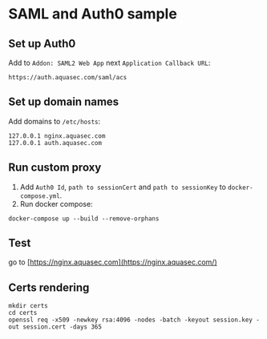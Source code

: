 # SAML and Auth0 sample
## Set up Auth0
Add to `Addon: SAML2 Web App` next `Application Callback URL`:
```
https://auth.aquasec.com/saml/acs
```
## Set up domain names
Add domains to `/etc/hosts`:
```
127.0.0.1 nginx.aquasec.com
127.0.0.1 auth.aquasec.com
```
## Run custom proxy
1. Add `Auth0 Id`, `path to sessionCert` and `path to sessionKey`  to `docker-compose.yml`.
2. Run docker compose:
```shell
docker-compose up --build --remove-orphans
```
## Test
go to [https://nginx.aquasec.com](https://nginx.aquasec.com/)

## Certs rendering
```
mkdir certs
cd certs
openssl req -x509 -newkey rsa:4096 -nodes -batch -keyout session.key -out session.cert -days 365
```
